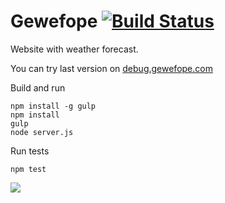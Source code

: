 Gewefope [![Build Status](https://travis-ci.org/gewefope/gewefope.svg?branch=master)](https://travis-ci.org/gewefope/gewefope)
========

Website with weather forecast.

You can try last version on [debug.gewefope.com](https://debug.gewefope.com)

Build and run
```
npm install -g gulp
npm install
gulp
node server.js
```

Run tests
```
npm test
```


![ ](http://mc.yandex.ru/watch/22140653)
